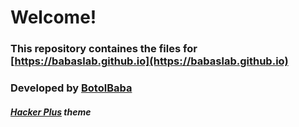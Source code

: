 # Welcome!
### This repository containes the files for [https://babaslab.github.io](https://babaslab.github.io)
### Developed by [BotolBaba](https://github.com/BotolMehedi)
##### [Hacker Plus](https://github.com/CaptainIRS/hacker-plus-theme/) theme 
